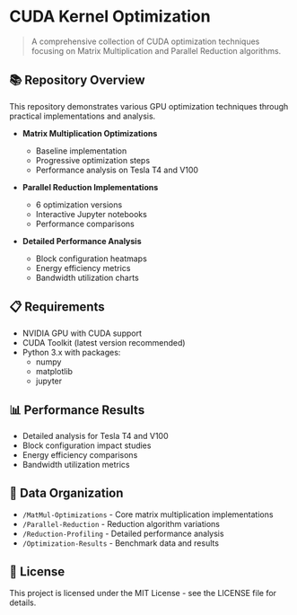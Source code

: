 # CUDA Kernel Optimization

> A comprehensive collection of CUDA optimization techniques focusing on Matrix Multiplication and Parallel Reduction algorithms.

## 📚 Repository Overview

This repository demonstrates various GPU optimization techniques through practical implementations and analysis.

- **Matrix Multiplication Optimizations**
  - Baseline implementation
  - Progressive optimization steps
  - Performance analysis on Tesla T4 and V100

- **Parallel Reduction Implementations**
  - 6 optimization versions
  - Interactive Jupyter notebooks
  - Performance comparisons

- **Detailed Performance Analysis**
  - Block configuration heatmaps
  - Energy efficiency metrics
  - Bandwidth utilization charts

## 📋 Requirements

- NVIDIA GPU with CUDA support
- CUDA Toolkit (latest version recommended)
- Python 3.x with packages:
  - numpy
  - matplotlib
  - jupyter


## 📊 Performance Results

- Detailed analysis for Tesla T4 and V100
- Block configuration impact studies
- Energy efficiency comparisons
- Bandwidth utilization metrics

## 📁 Data Organization

- `/MatMul-Optimizations` - Core matrix multiplication implementations
- `/Parallel-Reduction` - Reduction algorithm variations
- `/Reduction-Profiling` - Detailed performance analysis
- `/Optimization-Results` - Benchmark data and results


## 📝 License

This project is licensed under the MIT License - see the LICENSE file for details.
